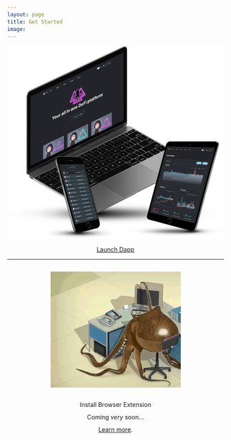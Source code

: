 ```yaml
---
layout: page
title: Get Started
image: 
---
```


![](/images/octofi-dapp.png)

<div style="text-align:center"><a class="button button--middle" href="https://app.octo.fi" target="_blank">Launch Dapp</a></div>

***

<div style="text-align:center; margin-top: 28px;"><img src="/images/octowerk.gif"></div>

<div style="text-align:center; margin-top: 28px;"><a class="button button--small">Install Browser Extension</a></div>

<div style="text-align:center; margin-top: 12px;">Coming <em>very</em> soon...</div>

<div style="text-align:center; margin-top: 12px;"><a href="/dyor">Learn more</a>.</div>
